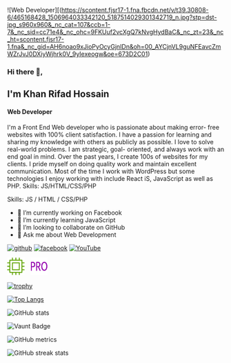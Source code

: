 ![Web Developer][(https://scontent.fjsr17-1.fna.fbcdn.net/v/t39.30808-6/465168428_1506964033342120_5187514029301342719_n.jpg?stp=dst-jpg_s960x960&_nc_cat=107&ccb=1-7&_nc_sid=cc71e4&_nc_ohc=9FKUuf2vcXgQ7kNvgHydBaC&_nc_zt=23&_nc_ht=scontent.fjsr17-1.fna&_nc_gid=AH6noao9xJioPyOcyGjnIDn&oh=00_AYCjnVL9guNFEavcZmWZrJvJ0DXiyWjhrk0V_9yIexeogw&oe=673D2C01)

### Hi there 🥰,
## I'm Khan Rifad Hossain
#### Web Developer


I'm a Front End Web developer who is passionate about making error- free websites with 100% client satisfaction. I have a passion for learning and sharing my knowledge with others as publicly as possible. I love to solve real-world problems. I am strategic, goal- oriented, and always work with an end goal in mind. Over the past years, I create 100s of websites for my clients. I pride myself on doing quality work and maintain excellent communication. Most of the time I work with WordPress but some technologies I enjoy working with include React iS, JavaScript as well as PHP. Skills: JS/HTML/CSS/PHP

Skills:  JS / HTML / CSS/PHP

- 🔭 I’m currently working on Facebook 
- 🌱 I’m currently learning JavaScript 
- 👯 I’m looking to collaborate on GitHub 
- 💬 Ask me about Web Development 


[<img src='https://cdn.jsdelivr.net/npm/simple-icons@3.0.1/icons/github.svg' alt='github' height='40'>](https://github.com/rifadbasic)  [<img src='https://cdn.jsdelivr.net/npm/simple-icons@3.0.1/icons/facebook.svg' alt='facebook' height='40'>](https://www.facebook.com/rifadbasic)  [<img src='https://cdn.jsdelivr.net/npm/simple-icons@3.0.1/icons/youtube.svg' alt='YouTube' height='40'>](https://www.youtube.com/channel/rifadbasic)  

<a href='https://docs.github.com/en/developers'><img src='https://raw.githubusercontent.com/acervenky/animated-github-badges/master/assets/devbadge.gif' width='40' height='40'></a> <a href='https://github.com/pricing'><img src='https://raw.githubusercontent.com/acervenky/animated-github-badges/master/assets/pro.gif' width='40' height='40'></a> 

[![trophy](https://github-profile-trophy.vercel.app/?username=rifadbasic)](https://github.com/ryo-ma/github-profile-trophy)

[![Top Langs](https://github-readme-stats.vercel.app/api/top-langs/?username=rifadbasic)](https://github.com/anuraghazra/github-readme-stats)

![GitHub stats](https://github-readme-stats.vercel.app/api?username=rifadbasic&show_icons=true)  

![Vaunt Badge](https://api.vaunt.dev/v1/github/entities/rifadbasic/contributions?format=svg&private=false)  

![GitHub metrics](https://metrics.lecoq.io/rifadbasic)  

![GitHub streak stats](https://streak-stats.demolab.com/?user=rifadbasic)  

